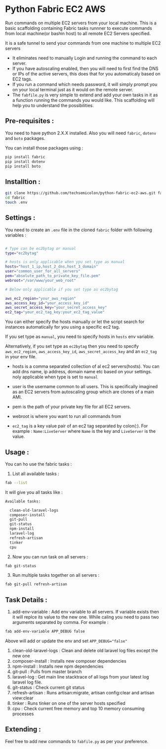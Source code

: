 # Python Fabric EC2 AWS

Run commands on multiple EC2 servers from your local machine. This is a basic scaffolding containing Fabric tasks runnner to execute commands from local machine(or bashin host) to all remote EC2 Servers specified. 

It is a safe tunnel to send your commands from one machine to multiple EC2 servers 

- It eliminates need to manually Login and running the command to each server.
- If you have autoscaling enabled, then you will need to first find the DNS or IPs of the active servers, this does that for you automaticaly based on EC2 tags.
- If you run a command which needs password, it will simply prompt you on your local terminal just as it would on the remote server.
- The `fabfile.py` is very simple to extend and add your own tasks in it as a function running the commands you would like. This scaffolding will help you to understand the possibilities.

## Pre-requisites : 

You need to have python 2.X.X installed. Also you will need `fabric`, `dotenv` and `boto` packages.

You can install those packages using : 

~~~bash
pip install fabric
pip install dotenv
pip install boto
~~~

## Installtion : 

~~~bash
git clone https://github.com/techsemicolon/python-fabric-ec2-aws.git fabric
cd fabric
touch .env
~~~

## Settings : 

You need to create an `.env` file in the cloned `fabric` folder with following variables :

~~~bash

# Type can be ec2bytag or manual
type="ec2bytag"

# hosts is only applicable when ypu set type as manual
hosts="host_1_ip,host_2_dns,host_3_domain"
user="common_user_for_all_servers"
pem="absolute_path_to_private_key_file.pem"
webroot="/var/www/your_web_root"

# Below only applicable if you set type as ec2bytag

aws_ec2_region="your_aws_region"
aws_access_key_id="your_access_key_id"
aws_secret_access_key="your_secret_access_key"
ec2_tag="your_ec2_tag_key:your_ec2_tag_value"
~~~

You can either specify the hosts manually or let the script search for instances automatically for you using a specific ec2 tag.

If you set type as `manual`, you need to specify hosts in `hosts` env variable.

Alternatively, if you set type as `ec2bytag` then you need to specify `aws_ec2_region`,
`aws_access_key_id`,  `aws_secret_access_key` and an `ec2_tag` in your env file.


- hosts is a comma separated collection of al ec2 servers(hosts). You can add dns name, ip address, domain name etc based on your settings. noly applicable when type is set to `manual`

- user is the username common to all users. This is specifically imagined as an EC2 servers from autoscaling group which are clones of a main AMI.

- pem is the path of your private key file for all EC2 servers.

- webroot is where you want to run all commands from

- `ec2_tag` is a key value pair of an ec2 tag separated by colon(:). For example : `Name:LiveServer` where `Name` is the key and `LiveServer` is the value.

## Usage :

You can ho use the  fabric tasks :

1. List all available tasks : 

~~~bash
fab --list
~~~

It will give you all tasks like : 

~~~bash
Available tasks:

  clean-old-laravel-logs
  composer-install
  git-pull
  git-status
  npm-install
  laravel-log
  refresh-artisan
  tinker
  cpu
~~~

2. Now you can run task on all servers : 

~~~bash
fab git-status
~~~

3. Run multiple tasks together on all servers : 

~~~bash
fab git-pull refresh-artisan
~~~


## Task Details : 

1. add-env-variable : Add env variable to all servers. If variable exists then it will replce its value to the new one. While caling you need to pass two arguments separated by comma. For example :

~~~bash
fab add-env-variable APP_DEBUG false
~~~

Above will add or update the env and set `APP_DEBUG="false"`
1. clean-old-laravel-logs : Clean and delete old laravel log files except the new one
1. composer-install : Installs new composer dependencies
1. npm-install : Installs new npm dependencies
1. git-pull : Pulls from master branch
1. laravel-log : Get main line stacktrace of all logs from your latest log laravel log file.
1. git-status : Check current git status
1. refresh-artisan : Runs artisan:migrate, artisan config:clear and artisan view:clear
1. tinker : Runs tinker on one of the server hosts specified
1. cpu : Check current free memory and top 10 memory consuming processes

## Extending : 

Feel free to add new commands to `fabfile.py` as per your preference.